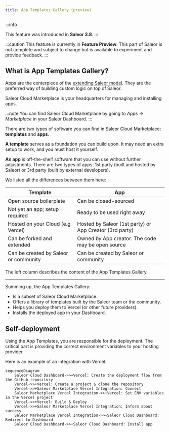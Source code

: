 ```yaml
---
title: App Templates Gallery (preview)
---
```


:::info

<!-- todo: change -->

This feature was introduced in **Saleor 3.8**.
:::

:::caution
This feature is currently in **Feature Preview**. This part of Saleor is not complete
and subject to change but is available to experiment and provide feedback.
:::

## What is App Templates Gallery?

Apps are the centerpiece of the [extending Saleor model](../developer/extending/apps/key-concepts.mdx). They are the preferred way of building custom logic on top of Saleor.

Saleor Cloud Marketplace is your headquarters for managing and installing apps.

:::note
You can find Saleor Cloud Marketplace by going to _Apps_ -> _Marketplace_ in your Saleor Dashboard.
:::

There are two types of software you can find in Saleor Cloud Marketplace: **templates** and **apps**.

**A template** serves as a foundation you can build upon. It may need an extra setup to work, and you must host it yourself.

**An app** is off-the-shelf software that you can use without further adjustments. There are two types of apps: 1st party (built and hosted by Saleor) or 3rd party (built by external developers).

We listed all the differences between them here:

| Template                              | App                                                     |
| ------------------------------------- | ------------------------------------------------------- |
| Open source boilerplate               | Can be closed-sourced                                   |
| Not yet an app; setup required        | Ready to be used right away                             |
| Hosted on your Cloud (e.g Vercel)     | Hosted by Saleor (1st party) or App Creator (3rd party) |
| Can be forked and extended            | Owned by App creator. The code may be open source       |
| Can be created by Saleor or community | Can be created by Saleor or community                   |

The left column describes the content of the App Templates Gallery.

---

Summing up, the App Templates Gallery:

- Is a subset of Saleor Cloud Marketplace.
- Offers a library of templates built by the Saleor team or the community.
- Helps you deploy them to Vercel (or other future providers).
- Installs the deployed app in your Dashboard.

## Self-deployment

Using the App Templates, you are responsible for the deployment. The critical part is providing the correct environment variables to your hosting provider.

Here is an example of an integration with Vercel:

```mermaid
sequenceDiagram
    Saleor Cloud Dashboard->>+Vercel: Create the deployment flow from the GitHub repository
    Vercel->>+Vercel: Create a project & clone the repository
    Vercel->>+Saleor Marketplace Vercel Integration: Connect
    Saleor Marketplace Vercel Integration->>+Vercel: Set ENV variables in the Vercel project
    Vercel->>+Vercel: Build & Deploy
    Vercel->>+Saleor Marketplace Vercel Integration: Inform about success
    Saleor Marketplace Vercel Integration->>+Saleor Cloud Dashboard: Redirect to Dashboard
    Saleor Cloud Dashboard->>+Saleor Cloud Dashboard: Install app
```
